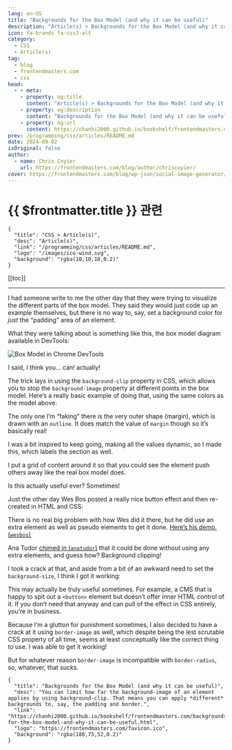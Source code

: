 ```yaml
---
lang: en-US
title: "Backgrounds for the Box Model (and why it can be useful)"
description: "Article(s) > Backgrounds for the Box Model (and why it can be useful)"
icon: fa-brands fa-css3-alt
category:
  - CSS
  - Article(s)
tag:
  - blog
  - frontendmasters.com
  - css
head:
  - - meta:
    - property: og:title
      content: "Article(s) > Backgrounds for the Box Model (and why it can be useful)"
    - property: og:description
      content: "Backgrounds for the Box Model (and why it can be useful)"
    - property: og:url
      content: https://chanhi2000.github.io/bookshelf/frontendmasters.com/backgrounds-for-the-box-model-and-why-it-can-be-useful.html
prev: /programming/css/articles/README.md
date: 2024-09-02
isOriginal: false
author: 
  - name: Chris Coyier
    url: https://frontendmasters.com/blog/author/chriscoyier/
cover: https://frontendmasters.com/blog/wp-json/social-image-generator/v1/image/3716
---
```


# {{ $frontmatter.title }} 관련

```component VPCard
{
  "title": "CSS > Article(s)",
  "desc": "Article(s)",
  "link": "/programming/css/articles/README.md",
  "logo": "/images/ico-wind.svg",
  "background": "rgba(10,10,10,0.2)"
}
```

[[toc]]

---

<SiteInfo
  name="Backgrounds for the Box Model (and why it can be useful)"
  desc="You can limit how far the background-image of an element applies by using background-clip. That means you can apply *different* backgrounds to, say, the padding and border."
  url="https://frontendmasters.com/blog/backgrounds-for-the-box-model-and-why-it-can-be-useful/"
  logo="https://frontendmasters.com/favicon.ico"
  preview="https://frontendmasters.com/blog/wp-json/social-image-generator/v1/image/3716"/>

I had someone write to me the other day that they were trying to visualize the different parts of the box model. They said they would just code up an example themselves, but there is no way to, say, set a background color for *just* the “padding” area of an element.

What they were talking about is something like this, the box model diagram available in DevTools:

![Box Model in Chrome DevTools](https://i0.wp.com/frontendmasters.com/blog/wp-content/uploads/2024/09/box-model.png?resize=594%2C366&ssl=1)

I said, I think you… can! actually!

The trick lays in using the `background-clip` property in CSS, which allows you to stop the `background-image` property at different points in the box model. Here’s a really basic example of doing that, using the same colors as the model above:

<CodePen
  user="chriscoyier"
  slug-hash="OJeBjGZ"
  title="Box Model with Colors"
  :default-tab="['css','result']"
  :theme="$isDarkmode ? 'dark': 'light'"/>

The only one I’m “faking” there is the very outer shape (margin), which is drawn with an `outline`. It does match the value of `margin` though so it’s basically real!

I was a bit inspired to keep going, making all the values dynamic, so I made this, which labels the section as well.

<CodePen
  user="chriscoyier"
  slug-hash="gONzpYb"
  title="Box Model with Colors"
  :default-tab="['css','result']"
  :theme="$isDarkmode ? 'dark': 'light'"/>

I put a grid of content around it so that you could see the element push others away like the real box model does.

Is this actually useful ever? Sometimes!

Just the other day Wes Bos posted a really nice button effect and then re-created in HTML and CSS:

There is no real big problem with how Wes did it there, but he did use an extra element as well as pseudo elements to get it done. [Here’s his demo. (<VPIcon icon="fa-brands fa-codepen"/>`wesbos`)](https://codepen.io/wesbos/pen/PoraMVV)

<CodePen
  user="wesbos"
  slug-hash="PoraMVV"
  title="Cool Button Outline"
  :default-tab="['css','result']"
  :theme="$isDarkmode ? 'dark': 'light'"/>

Ana Tudor [chimed in (<VPIcon icon="fa-brands fa-x-twitter"/>`anatudor`)](https://x.com/anatudor/status/1828680421078421627) that it could be done without using any extra elements, and guess how? Background clipping!

I took a crack at that, and aside from a bit of an awkward need to set the `background-size`, I think I got it working:

<CodePen
  user="chriscoyier"
  slug-hash="JjQmrYE"
  title="Rotating Border Glow Effect with Background Clip"
  :default-tab="['css','result']"
  :theme="$isDarkmode ? 'dark': 'light'"/>

This may actually be truly useful sometimes. For example, a CMS that is happy to spit out a `<button>` element but doesn’t offer inner HTML control of it. If you don’t need that anyway and can pull of the effect in CSS entirely, you’re in business.

Because I’m a glutton for punishment sometimes, I also decided to have a crack at it using `border-image` as well, which despite being the lest scrutable CSS property of all time, seems at least conceptually like the correct thing to use. I was able to get it working!

<CodePen
  user="chriscoyier"
  slug-hash="MWMPwVe"
  title="Rotating Border Glow Effect with Border-Image"
  :default-tab="['css','result']"
  :theme="$isDarkmode ? 'dark': 'light'"/>

But for whatever reason `border-image` is incompatible with `border-radius`, so, whatever, that sucks.

<!-- TODO: add ARTICLE CARD -->
```component VPCard
{
  "title": "Backgrounds for the Box Model (and why it can be useful)",
  "desc": "You can limit how far the background-image of an element applies by using background-clip. That means you can apply *different* backgrounds to, say, the padding and border.",
  "link": "https://chanhi2000.github.io/bookshelf/frontendmasters.com/backgrounds-for-the-box-model-and-why-it-can-be-useful.html",
  "logo": "https://frontendmasters.com/favicon.ico",
  "background": "rgba(188,75,52,0.2)"
}
```
